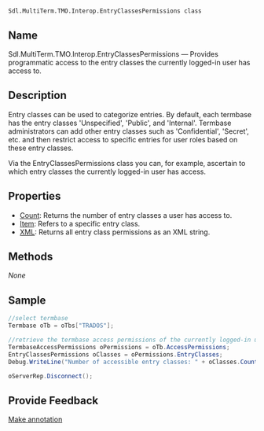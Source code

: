 

# 
    Sdl.MultiTerm.TMO.Interop.EntryClassesPermissions class



## Name

Sdl.MultiTerm.TMO.Interop.EntryClassesPermissions —          Provides programmatic access to the entry classes the currently logged-in user has access to.



## Description



Entry classes can be used to categorize entries. By default, each termbase has the entry classes 'Unspecified', 'Public', and 'Internal'. Termbase administrators can add other entry classes such as 'Confidential', 'Secret', etc. and then restrict access to specific entries for user roles based on these entry classes.

Via the EntryClassesPermissions class you can, for example, ascertain to which entry classes the currently logged-in user has access.



## Properties

* [Count](Sdl.MultiTerm.TMO.Interop.EntryClassesPermissions.Count.html): Returns the number of entry classes a user has access to.
* [Item](Sdl.MultiTerm.TMO.Interop.EntryClassesPermissions.Item.html): Refers to a specific entry class.
* [XML](Sdl.MultiTerm.TMO.Interop.EntryClassesPermissions.XML.html): Returns all entry class permissions as an XML string.




## Methods
*None*


## Sample


```cs
//select termbase
Termbase oTb = oTbs["TRADOS"];

//retrieve the termbase access permissions of the currently logged-in user
TermbaseAccessPermissions oPermissions = oTb.AccessPermissions;
EntryClassesPermissions oClasses = oPermissions.EntryClasses;
Debug.WriteLine("Number of accessible entry classes: " + oClasses.Count.ToString());

oServerRep.Disconnect();
```



## Provide Feedback

[Make annotation](mailto:sdk-feedback@sdl.com&amp;subject=Reference%20for%20Sdl.MultiTerm.TMO.Interop.EntryClassesPermissions)

